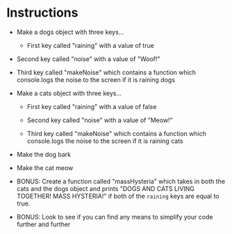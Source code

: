 # **Instructions**

* Make a dogs object with three keys...

  * First key called "raining" with a value of true

* Second key called "noise" with a value of "Woof!"

* Third key called "makeNoise" which contains a function which console.logs the noise to the screen if it is raining dogs

* Make a cats object with three keys...

  * First key called "raining" with a value of false

  * Second key called "noise" with a value of "Meow!"

  * Third key called "makeNoise" which contains a function which console.logs the noise to the screen if it is raining cats

* Make the dog bark

* Make the cat meow

* BONUS: Create a function called "massHysteria" which takes in both the cats and the dogs object and prints "DOGS AND CATS LIVING TOGETHER! MASS HYSTERIA!" if both of the `raining` keys are equal to true.

* BONUS: Look to see if you can find any means to simplify your code further and further